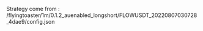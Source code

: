 Strategy come from : /flyingtoaster/1m/0.1.2_auenabled_longshort/FLOWUSDT_20220807030728_4dae9/config.json